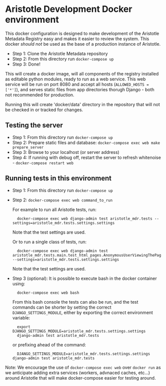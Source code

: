 # Aristotle Development Docker environment

This docker configuration is designed to make development of the Aristotle Metadata Registry
easy and makes it easier to review the system. This docker *should not* be used as the base of
a production instance of Aristotle.

* Step 1: Clone the Aristotle Metadata repository
* Step 2: From this directory run `docker-compose up`
* Step 3: Done!

This will create a docker image, will all components of the registry installed as editable
python modules, ready to run as a web service.
This web service will be run on port 8080 and accept all hosts (`ALLOWED_HOSTS = ['*']`),
and serves static files from app directories thorugh Django - both not recommended for
production.

Running this will create 'docker/data' directory in the repository that will not be checked
in or tracked for changes.

## Testing the server

* Step 1: From this directory run `docker-compose up`
* Step 2: Prepare static files and database: `docker-compose exec web make prepare_server`
* Step 3: Browse to your localhost (or server address)
* Step 4: If running with debug off, restart the server to refresh whitenoise - `docker-compose restart web`

## Running tests in this environment

* Step 1: From this directory run `docker-compose up`
* Step 2: `docker-compose exec web command_to_run`

  For example to run all Aristotle tests, run:

        docker-compose exec web django-admin test aristotle_mdr.tests --settings=aristotle_mdr.tests.settings.settings
        
  Note that the test settings are used.

  Or to run a single class of tests, run:

        docker-compose exec web django-admin test aristotle_mdr.tests.main.test_html_pages.AnonymousUserViewingThePages --settings=aristotle_mdr.tests.settings.settings
        
     Note that the test settings are used.

* Step 3 (optional): It is possible to execute bash in the docker container using:
  
        docker-compose exec web bash

    From this bash console the tests can also be run, and the test commands can be
    shorter by setting the correct `DJANGO_SETTINGS_MODULE`, either by exporting the
    correct environment variable:
    
        export DJANGO_SETTINGS_MODULE=aristotle_mdr.tests.settings.settings
        django-admin test aristotle_mdr.tests
    
    or prefixing ahead of the command:
  
        DJANGO_SETTINGS_MODULE=aristotle_mdr.tests.settings.settings django-admin test aristotle_mdr.tests
  

Note: We encourage the use of `docker-compose exec web` over `docker run` as we anticipate
adding extra services (workers, advnaced caches, etc...) around Aristotle that will make 
docker-compose easier for testing around.
